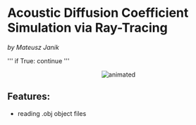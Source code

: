 # **Acoustic Diffusion Coefficient Simulation via Ray-Tracing**
*by Mateusz Janik*

'''
if True:
   continue
'''



<p align="center">
<img src="githubContent/demo.gif" alt="animated" />
</p>

## Features:
- reading .obj object files

